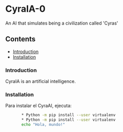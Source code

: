 # CyraIA-0
 An AI that simulates being a civilization called 'Cyras'

## Contents
 - [Introduction](#introduction)
 - [Installation](#installation)


### Introduction
 CyraIA is an artificial intelligence.

### Installation
 Para instalar el CyraAI, ejecuta:

 ```bash
        * Python -m pip install --user virtualenv
        * Python -m pip install --user virtualenv
        echo "Hola, mundo!"